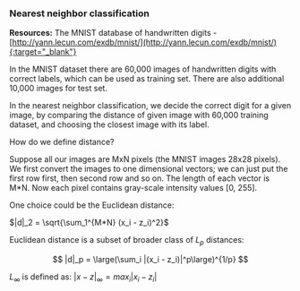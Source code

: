 ### Nearest neighbor classification 

**Resources:** The MNIST database of handwritten digits - [http://yann.lecun.com/exdb/mnist/](http://yann.lecun.com/exdb/mnist/){:target="_blank"}

In the MNIST dataset there are 60,000 images of handwritten digits with correct labels, which can be used as training set. There are also additional 10,000 images for test set. 

In the nearest neighbor classification, we decide the correct digit for a given image, by comparing the distance of given image with 60,000 training dataset, and choosing the closest image with its label. 

How do we define distance? 

Suppose all our images are MxN pixels (the MNIST images 28x28 pixels). We first convert the images to one dimensional vectors; we can just put the first row first, then second row and so on. The length of each vector is M*N. Now each pixel contains gray-scale intensity values [0, 255]. 

One choice could be the Euclidean distance: 

$|d|_2 = \sqrt{\sum_1^{M*N} (x_i - z_i)^2}$

Euclidean distance is a subset of broader class of $L_p$ distances: 

$$  |d|_p = \large(\sum_i |(x_i - z_i)|^p\large)^{1/p} $$ 

$L_{\infty}$ is defined as: $|x-z|_{\infty} = max_i |x_i - z_i|$ 
